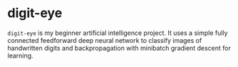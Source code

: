 # digit-eye
`digit-eye` is my beginner artificial intelligence project. It uses a simple fully connected feedforward deep neural network to classify images of handwritten digits and backpropagation with minibatch gradient descent for learning.
